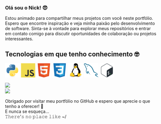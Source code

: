 ### Olá sou o Nick! 😎

Estou animado para compartilhar meus projetos com você neste portfólio. Espero que encontre inspiração e veja minha paixão pelo desenvolvimento de software. Sinta-se à vontade para explorar meus repositórios e entrar em contato comigo para discutir oportunidades de colaboração ou projetos interessantes.

## Tecnologias em que tenho conhecimento 🤓

<p align="left">
  <a href="https://www.python.org/" target="_blank"><img src="https://raw.githubusercontent.com/devicons/devicon/master/icons/python/python-original.svg" alt="Python" width="48px"></a>  
  <a href="https://www.javascript.com/" target="_blank"><img src="https://raw.githubusercontent.com/devicons/devicon/master/icons/javascript/javascript-original.svg" alt="JavaScript" width="48px"></a>  
  <a href="https://html.spec.whatwg.org/multipage/" target="_blank"><img src="https://raw.githubusercontent.com/devicons/devicon/master/icons/html5/html5-original.svg" alt="HTML5" width="48px"></a>  
  <a href="https://www.w3schools.com/css/" target="_blank"><img src="https://raw.githubusercontent.com/devicons/devicon/master/icons/css3/css3-original.svg" alt="CSS3" width="48px"></a>  
  <a href="https://kernel.org/" target="_blank"><img src="https://raw.githubusercontent.com/devicons/devicon/master/icons/linux/linux-original.svg" alt="Linux" width="48px"></a>  
  <a href="https://www.mysql.com/" target="_blank"><img src="https://raw.githubusercontent.com/devicons/devicon/master/icons/mysql/mysql-original.svg" alt="MySQL" width="48px"></a>  
  <a href="https://www.gnu.org/software/bash/" target="_blank"><img src="https://raw.githubusercontent.com/devicons/devicon/master/icons/bash/bash-original.svg" alt="Shell" width="48px"></a>    
</p>

<picture>
  <source
    srcset="https://github-readme-stats-n1ck120.vercel.app/api?username=N1ck120&show_icons=true&theme=github_dark&border_radius=30&include_all_commits=true&count_private=true"
    media="(prefers-color-scheme: dark)"
  />
  <source
    srcset="https://github-readme-stats-n1ck120.vercel.app/api?username=N1ck120&show_icons=true&theme=graywhite&border_radius=30&include_all_commits=true&count_private=true"
    media="(prefers-color-scheme: light)"
  />
  <img src="https://github-readme-stats-n1ck120.vercel.app/api?username=N1ck120&show_icons=true" /> 
</picture>
<br>
<picture>
  <source
    srcset="https://github-readme-stats-n1ck120.vercel.app/api/top-langs/?username=N1ck120&layout=compact&theme=github_dark&border_radius=30"
    media="(prefers-color-scheme: dark)"
  />
  <source
    srcset="https://github-readme-stats-n1ck120.vercel.app/api/top-langs/?username=N1ck120&layout=compact&theme=graywhite&border_radius=30"
    media="(prefers-color-scheme: light)"
  />
  <img src=https://github-readme-stats-n1ck120.vercel.app/api?username=N1ck120&show_icons=true" />
</picture>
                                                                                                                                                                                      
                                                                                               
Obrigado por visitar meu portfólio no GitHub e espero que aprecie o que tenho a oferecer! 🧐</br>
E nunca se esqueça...</br>𝚃𝚑𝚎𝚛𝚎'𝚜 𝚗𝚘 𝚙𝚕𝚊𝚌𝚎 𝚕𝚒𝚔𝚎 ~/
